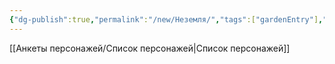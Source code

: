 ```yaml
---
{"dg-publish":true,"permalink":"/new/Неземля/","tags":["gardenEntry"],"noteIcon":"","created":"2025-08-21T13:47:14.761+03:00","updated":"2025-07-28T15:45:34.930+03:00"}
---
```



[[Анкеты персонажей/Список персонажей\|Список персонажей]]